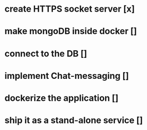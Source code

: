 # create HTTPS socket server [x]

# make mongoDB inside docker []

# connect to the DB []

# implement Chat-messaging []

# dockerize the application []

# ship it as a stand-alone service []
